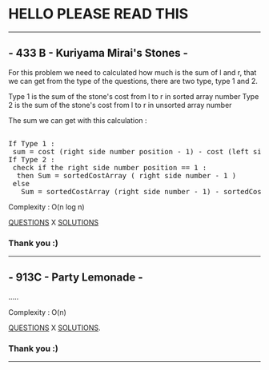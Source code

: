 # HELLO PLEASE READ THIS 
---
## - 433 B - Kuriyama Mirai's Stones -
For this problem we need to calculated how much is the sum of l and r, that we can get from the type of the questions, there are two type, type 1 and 2. 

Type 1 is the sum of the stone's cost from l to r in sorted array number 
Type 2 is the sum of the stone's cost from l to r in unsorted array number 

The sum we can get with this calculation : 

<pre>  
If Type 1 :
 sum = cost (right side number position - 1) - cost (left side number position - 2)
If Type 2 :
 check if the right side number position == 1 :
  then Sum = sortedCostArray ( right side number - 1 )
 else 
   Sum = sortedCostArray (right side number - 1) - sortedCostArray (left side number - 2)   
</pre>

  Complexity : O(n log n)
  
[QUESTIONS](http://codeforces.com/problemset/problem/433/B)
X
[SOLUTIONS](http://codeforces.com/contest/433/submission/45135061)

### Thank you :)

___
## - 913C - Party Lemonade -
.....

Complexity : O(n)
 
[QUESTIONS](http://codeforces.com/problemset/problem/913/C)
X
[SOLUTIONS](Belum).

### Thank you :)

___
